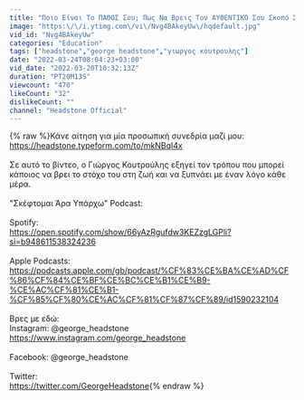 ```yaml
---
title: "Ποιο Είναι Το ΠΑΘΟΣ Σου; Πως Να Βρεις Τον ΑΥΘΕΝΤΙΚΟ Σου Σκοπό Στη Ζωή (1 ΕΡΩΤΗΣΗ)"
image: "https:\/\/i.ytimg.com\/vi\/Nvg4BAkeyUw\/hqdefault.jpg"
vid_id: "Nvg4BAkeyUw"
categories: "Education"
tags: ["headstone","george headstone","γιωργος κουτρουλης"]
date: "2022-03-24T08:04:23+03:00"
vid_date: "2022-03-20T10:32:13Z"
duration: "PT20M13S"
viewcount: "470"
likeCount: "32"
dislikeCount: ""
channel: "Headstone Official"
---
```

{% raw %}Κάνε αίτηση για μία προσωπική συνεδρία μαζί μου: <a rel="nofollow" target="blank" href="https://headstone.typeform.com/to/mkNBqI4x">https://headstone.typeform.com/to/mkNBqI4x</a><br /><br />Σε αυτό το βίντεο, ο Γιώργος Κουτρούλης εξηγεί τον τρόπου που μπορεί κάποιος να βρει το στόχο του στη ζωή και να ξυπνάει με έναν λόγο κάθε μέρα.<br /><br />&quot;Σκέφτομαι Άρα Υπάρχω&quot; Podcast:<br /><br />Spotify:<br /><a rel="nofollow" target="blank" href="https://open.spotify.com/show/66yAzRgufdw3KEZzgLGPli?si=b948611538324236">https://open.spotify.com/show/66yAzRgufdw3KEZzgLGPli?si=b948611538324236</a><br /><br />Apple Podcasts: <a rel="nofollow" target="blank" href="https://podcasts.apple.com/gb/podcast/%CF%83%CE%BA%CE%AD%CF%86%CF%84%CE%BF%CE%BC%CE%B1%CE%B9-%CE%AC%CF%81%CE%B1-%CF%85%CF%80%CE%AC%CF%81%CF%87%CF%89/id1590232104">https://podcasts.apple.com/gb/podcast/%CF%83%CE%BA%CE%AD%CF%86%CF%84%CE%BF%CE%BC%CE%B1%CE%B9-%CE%AC%CF%81%CE%B1-%CF%85%CF%80%CE%AC%CF%81%CF%87%CF%89/id1590232104</a><br /><br />Βρες με εδώ:<br />Instagram: @george_headstone<br /><a rel="nofollow" target="blank" href="https://www.instagram.com/george_headstone">https://www.instagram.com/george_headstone</a><br /><br />Facebook: @george_headstone<br /><br />Twitter:<br /><a rel="nofollow" target="blank" href="https://twitter.com/GeorgeHeadstone">https://twitter.com/GeorgeHeadstone</a>{% endraw %}
